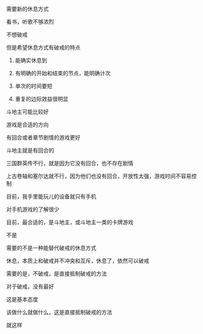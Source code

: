 需要新的休息方式



看书，听歌不够浓烈

不想破戒



但是希望休息方式有破戒的特点

1. 能确实休息到

2. 有明确的开始和结束的节点，能明确计次

3. 单次的时间要短

4. 重复的边际效益很明显

   

斗地主可能比较好

游戏是合适的方向

有回合或者章节剧情的游戏更好



斗地主就是有回合的

三国群英传不行，就是因为它没有回合，也不存在剧情

上古卷轴和塞尔达就不行，因为他们也没有回合，开放性太强，游戏时间不容易控制



目前，我手里能玩儿的设备就只有手机



对手机游戏的了解很少



目前，最合适的，是斗地主，或斗地主一类的卡牌游戏







不是

需要的不是一种能替代破戒的休息方式

休息，本质上和破戒并不冲突和互斥，休息了，依然可以破戒

需要的是，不破戒，是直接抵制破戒的方法



对于破戒，没有最好

这是基本态度



该做什么就做什么，这是直接抵制破戒的方法



就这样

 





